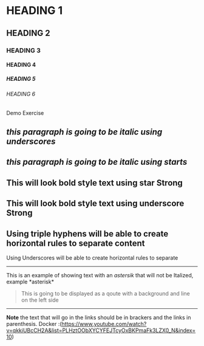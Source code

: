 <!--HEADING-->

# HEADING 1
## HEADING 2
### HEADING 3
#### HEADING 4
##### HEADING 5
###### HEADING 6 
Demo Exercise

<!--Italics-->
_this paragraph is going to be italic using underscores_
---
*this paragraph is going to be italic using starts*
---
<!--Strong-->
This will look bold style text using star **Strong**
---
This will look bold style text using underscore __Strong__
---
<!--Horizontal Rule-->
Using triple hyphens will be able to create horizontal rules to separate content
---
Using Underscores will be able to create horizontal rules to separate
___

<!--Escape Character using backslash-->
This is an example of showing text with an *astersik* that will not be Italized, example \*asterisk*

<!--Block Quote-->
>This is going to be displayed as a qoute with a background and line on the left side

___

<!--Creating Links-->
**Note** the text that will go in the links should be in brackers and the links in parenthesis.
Docker :(https://www.youtube.com/watch?v=qkkiUBcCH2A&list=PLHztOObXYCYFEJTcyOxBKPmaFk3LZX0_N&index=10)
